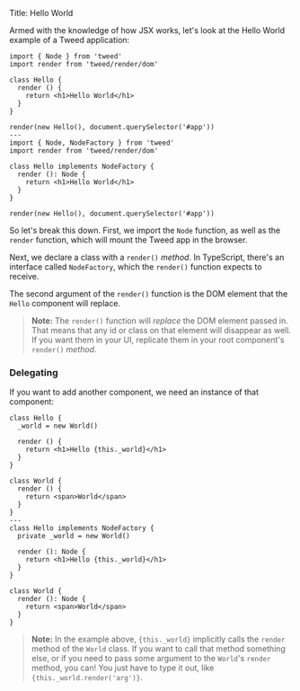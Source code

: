 Title: Hello World

Armed with the knowledge of how JSX works, let's look at the Hello World example of a
Tweed application:

```tweed
import { Node } from 'tweed'
import render from 'tweed/render/dom'

class Hello {
  render () {
    return <h1>Hello World</h1>
  }
}

render(new Hello(), document.querySelector('#app'))
---
import { Node, NodeFactory } from 'tweed'
import render from 'tweed/render/dom'

class Hello implements NodeFactory {
  render (): Node {
    return <h1>Hello World</h1>
  }
}

render(new Hello(), document.querySelector('#app'))
```

So let's break this down. First, we import the `Node` function, as well as the `render`
function, which will mount the Tweed app in the browser.

Next, we declare a class with a `render()` _method_. In TypeScript, there's an interface
called `NodeFactory`, which the `render()` function expects to receive.

The second argument of the `render()` function is the DOM element that the `Hello`
component will replace.

> **Note:** The `render()` function will _replace_ the DOM element passed in. That means
> that any id or class on that element will disappear as well. If you want them in your
> UI, replicate them in your root component's `render()` _method_.

### Delegating
If you want to add another component, we need an instance of that component:

```tweed
class Hello {
  _world = new World()

  render () {
    return <h1>Hello {this._world}</h1>
  }
}

class World {
  render () {
    return <span>World</span>
  }
}
---
class Hello implements NodeFactory {
  private _world = new World()

  render (): Node {
    return <h1>Hello {this._world}</h1>
  }
}

class World {
  render (): Node {
    return <span>World</span>
  }
}
```

> **Note:** In the example above, `{this._world}` implicitly calls the `render` method of
> the `World` class. If you want to call that method something else, or if you need to
> pass some argument to the `World`'s `render` method, you can! You just have to type it
> out, like `{this._world.render('arg')}`.
